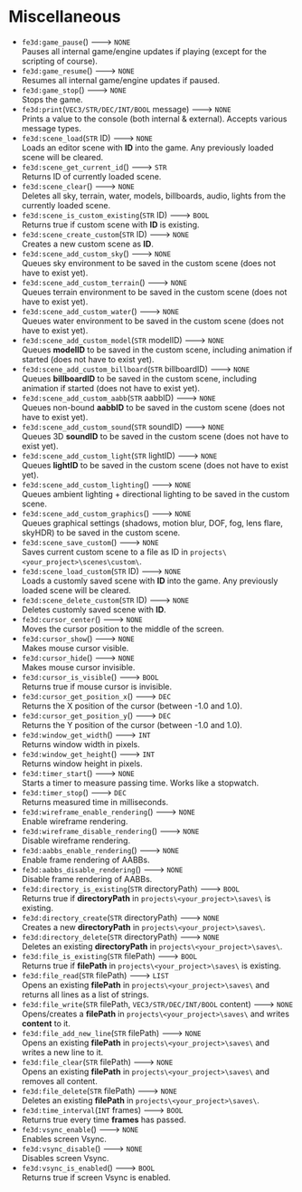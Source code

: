 # Miscellaneous
- `fe3d:game_pause`() ---> `NONE`  
  Pauses all internal game/engine updates if playing (except for the scripting of course).
- `fe3d:game_resume`() ---> `NONE`  
  Resumes all internal game/engine updates if paused.
- `fe3d:game_stop`() ---> `NONE`  
  Stops the game.
- `fe3d:print`(`VEC3/STR/DEC/INT/BOOL` message) ---> `NONE`  
  Prints a value to the console (both internal & external). Accepts various message types.
- `fe3d:scene_load`(`STR` ID) ---> `NONE`  
  Loads an editor scene with **ID** into the game. Any previously loaded scene will be cleared.
- `fe3d:scene_get_current_id`() ---> `STR`  
  Returns ID of currently loaded scene.
- `fe3d:scene_clear`() ---> `NONE`  
  Deletes all sky, terrain, water, models, billboards, audio, lights from the currently loaded scene.
- `fe3d:scene_is_custom_existing`(`STR` ID) ---> `BOOL`  
  Returns true if custom scene with **ID** is existing.
- `fe3d:scene_create_custom`(`STR` ID) ---> `NONE`  
  Creates a new custom scene as **ID**.
- `fe3d:scene_add_custom_sky`() ---> `NONE`  
  Queues sky environment to be saved in the custom scene (does not have to exist yet).
- `fe3d:scene_add_custom_terrain`() ---> `NONE`  
  Queues terrain environment to be saved in the custom scene (does not have to exist yet).
- `fe3d:scene_add_custom_water`() ---> `NONE`  
  Queues water environment to be saved in the custom scene (does not have to exist yet).
- `fe3d:scene_add_custom_model`(`STR` modelID) ---> `NONE`  
  Queues **modelID** to be saved in the custom scene, including animation if started (does not have to exist yet).
- `fe3d:scene_add_custom_billboard`(`STR` billboardID) ---> `NONE`  
  Queues **billboardID** to be saved in the custom scene, including animation if started (does not have to exist yet).
- `fe3d:scene_add_custom_aabb`(`STR` aabbID) ---> `NONE`  
  Queues non-bound **aabbID** to be saved in the custom scene (does not have to exist yet).
- `fe3d:scene_add_custom_sound`(`STR` soundID) ---> `NONE`  
  Queues 3D **soundID** to be saved in the custom scene (does not have to exist yet).
- `fe3d:scene_add_custom_light`(`STR` lightID) ---> `NONE`  
  Queues **lightID** to be saved in the custom scene (does not have to exist yet).
- `fe3d:scene_add_custom_lighting`() ---> `NONE`  
  Queues ambient lighting + directional lighting to be saved in the custom scene.
- `fe3d:scene_add_custom_graphics`() ---> `NONE`  
  Queues graphical settings (shadows, motion blur, DOF, fog, lens flare, skyHDR) to be saved in the custom scene.
- `fe3d:scene_save_custom`() ---> `NONE`  
  Saves current custom scene to a file as ID in `projects\<your_project>\scenes\custom\`.
- `fe3d:scene_load_custom`(`STR` ID) ---> `NONE`  
  Loads a customly saved scene with **ID** into the game. Any previously loaded scene will be cleared.
- `fe3d:scene_delete_custom`(`STR` ID) ---> `NONE`  
  Deletes customly saved scene with **ID**.
- `fe3d:cursor_center`() ---> `NONE`  
  Moves the cursor position to the middle of the screen.
- `fe3d:cursor_show`() ---> `NONE`  
  Makes mouse cursor visible.
- `fe3d:cursor_hide`() ---> `NONE`  
  Makes mouse cursor invisible.
- `fe3d:cursor_is_visible`() ---> `BOOL`  
  Returns true if mouse cursor is invisible.
- `fe3d:cursor_get_position_x`() ---> `DEC`  
  Returns the X position of the cursor (between -1.0 and 1.0).
- `fe3d:cursor_get_position_y`() ---> `DEC`  
  Returns the Y position of the cursor (between -1.0 and 1.0).
- `fe3d:window_get_width`() ---> `INT`  
  Returns window width in pixels.
- `fe3d:window_get_height`() ---> `INT`  
  Returns window height in pixels.
- `fe3d:timer_start`() ---> `NONE`  
  Starts a timer to measure passing time. Works like a stopwatch.
- `fe3d:timer_stop`() ---> `DEC`  
  Returns measured time in milliseconds.
- `fe3d:wireframe_enable_rendering`() ---> `NONE`  
  Enable wireframe rendering.
- `fe3d:wireframe_disable_rendering`() ---> `NONE`  
  Disable wireframe rendering.
- `fe3d:aabbs_enable_rendering`() ---> `NONE`  
  Enable frame rendering of AABBs.
- `fe3d:aabbs_disable_rendering`() ---> `NONE`  
  Disable frame rendering of AABBs.
- `fe3d:directory_is_existing`(`STR` directoryPath) ---> `BOOL`  
  Returns true if **directoryPath** in `projects\<your_project>\saves\` is existing.
- `fe3d:directory_create`(`STR` directoryPath) ---> `NONE`  
  Creates a new **directoryPath** in `projects\<your_project>\saves\`.
- `fe3d:directory_delete`(`STR` directoryPath) ---> `NONE`  
  Deletes an existing **directoryPath** in `projects\<your_project>\saves\`.
- `fe3d:file_is_existing`(`STR` filePath) ---> `BOOL`  
  Returns true if **filePath** in `projects\<your_project>\saves\` is existing.
- `fe3d:file_read`(`STR` filePath) ---> `LIST`  
  Opens an existing **filePath** in `projects\<your_project>\saves\` and returns all lines as a list of strings.
- `fe3d:file_write`(`STR` filePath, `VEC3/STR/DEC/INT/BOOL` content) ---> `NONE`  
  Opens/creates a **filePath** in `projects\<your_project>\saves\` and writes **content** to it.
- `fe3d:file_add_new_line`(`STR` filePath) ---> `NONE`  
  Opens an existing **filePath** in `projects\<your_project>\saves\` and writes a new line to it.
- `fe3d:file_clear`(`STR` filePath) ---> `NONE`  
  Opens an existing **filePath** in `projects\<your_project>\saves\` and removes all content.
- `fe3d:file_delete`(`STR` filePath) ---> `NONE`  
  Deletes an existing **filePath** in `projects\<your_project>\saves\`.
- `fe3d:time_interval`(`INT` frames) ---> `BOOL`  
  Returns true every time **frames** has passed.
- `fe3d:vsync_enable`() ---> `NONE`  
  Enables screen Vsync.
- `fe3d:vsync_disable`() ---> `NONE`  
  Disables screen Vsync.
- `fe3d:vsync_is_enabled`() ---> `BOOL`  
  Returns true if screen Vsync is enabled.
